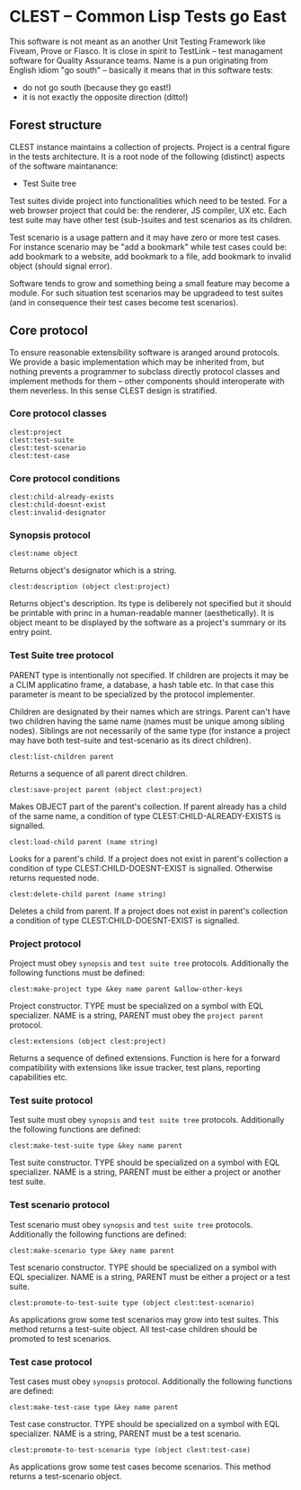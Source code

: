 # CLEST – Common Lisp Tests go East

This software is not meant as an another Unit Testing Framework like Fiveam,
Prove or Fiasco. It is close in spirit to TestLink – test managament software
for Quality Assurance teams. Name is a pun originating from English idiom "go
south" – basically it means that in this software tests:

* do not go south (because they go east!)
* it is not exactly the opposite direction (ditto!)

## Forest structure

CLEST instance maintains a collection of projects. Project is a central figure
in the tests architecture. It is a root node of the following (distinct) aspects
of the software maintanance:

* Test Suite tree

<!-- * Testing Plan / Build tree -->
<!-- * Requirements and documentation -->

Test suites divide project into functionalities which need to be tested. For a
web browser project that could be: the renderer, JS compiler, UX etc. Each test
suite may have other test (sub-)suites and test scenarios as its children.

Test scenario is a usage pattern and it may have zero or more test cases. For
instance scenario may be "add a bookmark" while test cases could be: add
bookmark to a website, add bookmark to a file, add bookmark to invalid object
(should signal error).

Software tends to grow and something being a small feature may become a
module. For such situation test scenarios may be upgradeed to test suites (and
in consequence their test cases become test scenarios).

<!-- Test plans are meant for test managament (as in human assignments). We could do -->
<!-- full regression testing before a new release or have a plan for testing specific -->
<!-- module which has been recently changed (or implemented). Each test plan may have -->
<!-- associated many builds (platforms or succeeding release candidates). -->

<!-- Requirements are software blueprints. This aspect embodies things like -->
<!-- specification, documentation, reference manual, technical notes etc. It may also -->
<!-- contain an issue tracker and other entities which doesn't belong to the first -->
<!-- two categories. -->

<!-- ### Technical note -->

<!-- Documentation as of now covers only Test Suite tree protocol. Testing plan, -->
<!-- build, requirement and documentation nodes are just opaque objects until we -->
<!-- implement them correctly (and define protocols for them). Testing plan should be -->
<!-- part of this software while requirements and documentation are something we need -->
<!-- to think about. -->

## Core protocol

To ensure reasonable extensibility software is aranged around protocols. We
provide a basic implementation which may be inherited from, but nothing prevents
a programmer to subclass directly protocol classes and implement methods for
them – other components should interoperate with them neverless. In this sense
CLEST design is stratified.

### Core protocol classes

    clest:project
    clest:test-suite
    clest:test-scenario
    clest:test-case

<!-- clest:testing-plan -->
<!-- clest:build -->
<!-- clest:requirement -->
<!-- clest:documentation -->

### Core protocol conditions

    clest:child-already-exists
    clest:child-doesnt-exist
    clest:invalid-designator

<!-- clest:invalid-parent-type -->

### Synopsis protocol

    clest:name object

Returns object's designator which is a string.

    clest:description (object clest:project)

Returns object's description. Its type is deliberely not specified but it should
be printable with princ in a human-readable manner (aesthetically). It is object
meant to be displayed by the software as a project's summary or its entry point.


### Test Suite tree protocol

PARENT type is intentionally not specified. If children are projects it may be a
CLIM applicatino frame, a database, a hash table etc. In that case this
parameter is meant to be specialized by the protocol implementer.

Children are designated by their names which are strings. Parent can't have two
children having the same name (names must be unique among sibling
nodes). Siblings are not necessarily of the same type (for instance a project
may have both test-suite and test-scenario as its direct children).

    clest:list-children parent

Returns a sequence of all parent direct children.

    clest:save-project parent (object clest:project)

Makes OBJECT part of the parent's collection. If parent already has a child of
the same name, a condition of type CLEST:CHILD-ALREADY-EXISTS is signalled.

    clest:load-child parent (name string)

Looks for a parent's child. If a project does not exist in parent's collection a
condition of type CLEST:CHILD-DOESNT-EXIST is signalled. Otherwise returns
requested node.

    clest:delete-child parent (name string)

Deletes a child from parent. If a project does not exist in parent's collection
a condition of type CLEST:CHILD-DOESNT-EXIST is signalled.

### Project protocol

Project must obey `synopsis` and `test suite tree` protocols. Additionally the
following functions must be defined:

    clest:make-project type &key name parent &allow-other-keys

Project constructor. TYPE must be specialized on a symbol with EQL
specializer. NAME is a string, PARENT must obey the `project parent` protocol.

    clest:extensions (object clest:project)

Returns a sequence of defined extensions. Function is here for a forward
compatibility with extensions like issue tracker, test plans, reporting
capabilities etc.

### Test suite protocol

Test suite must obey `synopsis` and `test suite tree` protocols. Additionally
the following functions are defined:

    clest:make-test-suite type &key name parent

Test suite constructor. TYPE should be specialized on a symbol with EQL
specializer. NAME is a string, PARENT must be either a project or another test
suite.

### Test scenario protocol

Test scenario must obey `synopsis` and `test suite tree` protocols. Additionally
the following functions are defined:

    clest:make-scenario type &key name parent

Test scenario constructor. TYPE should be specialized on a symbol with EQL
specializer. NAME is a string, PARENT must be either a project or a test suite.

    clest:promote-to-test-suite type (object clest:test-scenario)

As applications grow some test scenarios may grow into test suites. This method
returns a test-suite object. All test-case children should be promoted to test
scenarios.

### Test case protocol

Test cases must obey `synopsis` protocol. Additionally the following functions
are defined:

    clest:make-test-case type &key name parent

Test case constructor. TYPE should be specialized on a symbol with EQL
specializer. NAME is a string, PARENT must be a test scenario.

    clest:promote-to-test-scenario type (object clest:test-case)

As applications grow some test cases become scenarios. This method returns a
test-scenario object.
